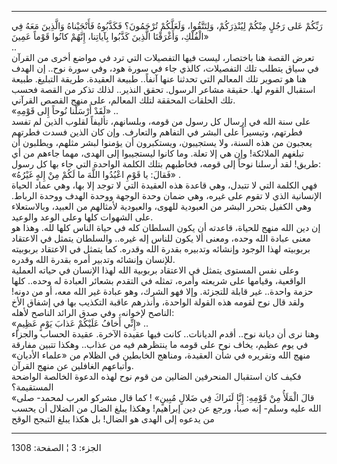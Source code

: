 ------------------------------------------------------------------------

رَبِّكُمْ عَلى رَجُلٍ مِنْكُمْ لِيُنْذِرَكُمْ، وَلِتَتَّقُوا، وَلَعَلَّكُمْ تُرْحَمُونَ؟ فَكَذَّبُوهُ فَأَنْجَيْناهُ
وَالَّذِينَ مَعَهُ فِي الْفُلْكِ، وَأَغْرَقْنَا الَّذِينَ كَذَّبُوا بِآياتِنا، إِنَّهُمْ كانُوا قَوْماً
عَمِينَ»  
..  
تعرض القصة هنا باختصار، ليست فيها التفصيلات التي ترد في مواضع أخرى من
القرآن في سياق يتطلب تلك التفصيلات، كالذي جاء في سورة هود، وفي سورة
نوح.. إن الهدف هنا هو تصوير تلك المعالم التي تحدثنا عنها آنفاً.. طبيعة
العقيدة. طريقة التبليغ. طبيعة استقبال القوم لها. حقيقة مشاعر الرسول.
تحقق النذير.. لذلك تذكر من القصة فحسب تلك الحلقات المحققة لتلك المعالم،
على منهج القصص القرآني.  
«لَقَدْ أَرْسَلْنا نُوحاً إِلى قَوْمِهِ» ..  
على سنة الله في إرسال كل رسول من قومه، وبلسانهم، تأليفاً لقلوب الذين لم
تفسد فطرتهم، وتيسيراً على البشر في التفاهم والتعارف. وإن كان الذين فسدت
فطرتهم يعجبون من هذه السنة، ولا يستجيبون، ويستكبرون أن يؤمنوا لبشر
مثلهم، ويطلبون أن تبلغهم الملائكة! وإن هي إلا تعلة. وما كانوا ليستجيبوا
إلى الهدى، مهما جاءهم من أي طريق! لقد أرسلنا نوحاً إلى قومه، فخاطبهم بتلك
الكلمة الواحدة التي جاء بها كل رسول:  
«فَقالَ: يا قَوْمِ اعْبُدُوا اللَّهَ ما لَكُمْ مِنْ إِلهٍ غَيْرُهُ» .  
فهي الكلمة التي لا تتبدل، وهي قاعدة هذه العقيدة التي لا توجد إلا بها،
وهي عماد الحياة الإنسانية الذي لا تقوم على غيره، وهي ضمان وحدة الوجهة
ووحدة الهدف ووحدة الرباط. وهي الكفيل بتحرر البشر من العبودية للهوى،
والعبودية لأمثالهم من العبيد، وبالاستعلاء على الشهوات كلها وعلى الوعد
والوعيد.  
إن دين الله منهج للحياة، قاعدته أن يكون السلطان كله في حياة الناس كلها
لله. وهذا هو معنى عبادة الله وحده، ومعنى ألا يكون للناس إله غيره..
والسلطان يتمثل في الاعتقاد بربوبيته لهذا الوجود وإنشائه وتدبيره بقدرة
الله وقدره. كما يتمثل في الاعتقاد بربوبيته للإنسان وإنشائه وتدبير أمره
بقدرة الله وقدره.  
وعلى نفس المستوى يتمثل في الاعتقاد بربوبية الله لهذا الإنسان في حياته
العملية الواقعية، وقيامها على شريعته وأمره، تمثله في التقدم بشعائر
العبادة له وحده.. كلها حزمة واحدة.. غير قابلة للتجزئة. وإلا فهو الشرك،
وهو عبادة غير الله معه، أو من دونه! ولقد قال نوح لقومه هذه القولة
الواحدة، وأنذرهم عاقبة التكذيب بها في إشفاق الأخ الناصح لإخوانه، وفي صدق
الرائد الناصح لأهله:  
«إِنِّي أَخافُ عَلَيْكُمْ عَذابَ يَوْمٍ عَظِيمٍ» ..  
وهنا نرى أن ديانة نوح.. أقدم الديانات.. كانت فيها عقيدة الآخرة. عقيدة
الحساب والجزاء في يوم عظيم، يخاف نوح على قومه ما ينتظرهم فيه من عذاب..
وهكذا تتبين مفارقة منهج الله وتقريره في شأن العقيدة، ومناهج الخابطين في
الظلام من «علماء الأديان» وأتباعهم الغافلين عن منهج القرآن.  
فكيف كان استقبال المنحرفين الضالين من قوم نوح لهذه الدعوة الخالصة
الواضحة المستقيمة؟  
«قالَ الْمَلَأُ مِنْ قَوْمِهِ: إِنَّا لَنَراكَ فِي ضَلالٍ مُبِينٍ» ! كما قال مشركو العرب لمحمد-
صلى الله عليه وسلم- إنه صبأ، ورجع عن دين إبراهيم! وهكذا يبلغ الضال من
الضلال أن يحسب من يدعوه إلى الهدى هو الضال! بل هكذا يبلغ التبجح الوقح

------------------------------------------------------------------------

الجزء: 3 ¦ الصفحة: 1308
